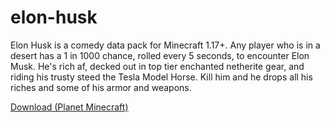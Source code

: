 # elon-husk

Elon Husk is a comedy data pack for Minecraft 1.17+. Any player who is in a desert has a 1 in 1000 chance, rolled every 5 seconds, to encounter Elon Musk. He's rich af, decked out in top tier enchanted netherite gear, and riding his trusty steed the Tesla Model Horse. Kill him and he drops all his riches and some of his armor and weapons.

[Download (Planet Minecraft)]()
